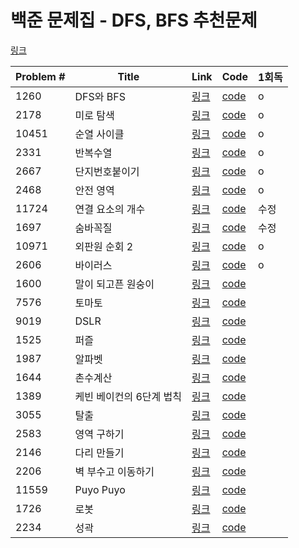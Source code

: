 # 백준 문제집 - DFS, BFS 추천문제

[링크](https://www.acmicpc.net/workbook/view/1833)



|Problem #|Title|Link|Code|1회독|
|---|---|---|---|---|
|1260|DFS와 BFS|[링크](https://www.acmicpc.net/problem/1260)|[code](https://github.com/wndms710/Coding_test/blob/main/swift/BOJ/ProblemSet/DFS%2CBFS%20%EC%B6%94%EC%B2%9C%EB%AC%B8%EC%A0%9C/1260.swift)|o|
|2178|미로 탐색|[링크](https://www.acmicpc.net/problem/2178)|[code](https://github.com/wndms710/Coding_test/blob/main/swift/BOJ/ProblemSet/DFS%2CBFS%20%EC%B6%94%EC%B2%9C%EB%AC%B8%EC%A0%9C/2178.swift)|o|
|10451|순열 사이클|[링크](https://www.acmicpc.net/problem/10451)|[code](https://github.com/wndms710/Coding_test/blob/main/swift/BOJ/ProblemSet/DFS%2CBFS%20%EC%B6%94%EC%B2%9C%EB%AC%B8%EC%A0%9C/10451.swift)|o|
|2331|반복수열|[링크](https://www.acmicpc.net/problem/2331)|[code](https://github.com/wndms710/Coding_test/blob/main/swift/BOJ/ProblemSet/DFS%2CBFS%20%EC%B6%94%EC%B2%9C%EB%AC%B8%EC%A0%9C/2331.swift)|o|
|2667|단지번호붙이기|[링크](https://www.acmicpc.net/problem/2667)|[code](https://github.com/wndms710/Coding_test/blob/main/swift/BOJ/ProblemSet/DFS%2CBFS%20%EC%B6%94%EC%B2%9C%EB%AC%B8%EC%A0%9C/2667.swift)|o|
|2468|안전 영역|[링크](https://www.acmicpc.net/problem/2468)|[code](https://github.com/wndms710/Coding_test/blob/main/swift/BOJ/ProblemSet/DFS%2CBFS%20%EC%B6%94%EC%B2%9C%EB%AC%B8%EC%A0%9C/2468.swift)|o|
|11724|연결 요소의 개수|[링크](https://www.acmicpc.net/problem/11724)|[code](https://github.com/wndms710/Coding_test/blob/main/swift/BOJ/ProblemSet/DFS%2CBFS%20%EC%B6%94%EC%B2%9C%EB%AC%B8%EC%A0%9C/11724.swift)|수정|
|1697|숨바꼭질|[링크](https://www.acmicpc.net/problem/1697)|[code](https://github.com/wndms710/Coding_test/blob/main/swift/BOJ/ProblemSet/DFS%2CBFS%20%EC%B6%94%EC%B2%9C%EB%AC%B8%EC%A0%9C/1697.swift)|수정|
|10971|외판원 순회 2|[링크](https://www.acmicpc.net/problem/10971)|[code](https://github.com/wndms710/Coding_test/blob/main/swift/BOJ/ProblemSet/DFS%2CBFS%20%EC%B6%94%EC%B2%9C%EB%AC%B8%EC%A0%9C/10971.swift)|o|
|2606|바이러스|[링크](https://www.acmicpc.net/problem/2606)|[code](https://github.com/wndms710/Coding_test/blob/main/swift/BOJ/ProblemSet/DFS%2CBFS%20%EC%B6%94%EC%B2%9C%EB%AC%B8%EC%A0%9C/2606.swift)|o|
|1600|말이 되고픈 원숭이|[링크](https://www.acmicpc.net/problem/1600)|[code](https://github.com/wndms710/Coding_test/blob/main/swift/BOJ/ProblemSet/DFS%2CBFS%20%EC%B6%94%EC%B2%9C%EB%AC%B8%EC%A0%9C/1600.swift)|
|7576|토마토|[링크](https://www.acmicpc.net/problem/7576)|[code](https://github.com/wndms710/Coding_test/blob/main/swift/BOJ/ProblemSet/DFS%2CBFS%20%EC%B6%94%EC%B2%9C%EB%AC%B8%EC%A0%9C/7576.swift)|
|9019|DSLR|[링크](https://www.acmicpc.net/problem/9019)|[code](https://github.com/wndms710/Coding_test/blob/main/swift/BOJ/ProblemSet/DFS%2CBFS%20%EC%B6%94%EC%B2%9C%EB%AC%B8%EC%A0%9C/9019.swift)|
|1525|퍼즐|[링크](https://www.acmicpc.net/problem/1525)|[code](https://github.com/wndms710/Coding_test/blob/main/swift/BOJ/ProblemSet/DFS%2CBFS%20%EC%B6%94%EC%B2%9C%EB%AC%B8%EC%A0%9C/1525.swift)|
|1987|알파벳|[링크](https://www.acmicpc.net/problem/1987)|[code](https://github.com/wndms710/Coding_test/blob/main/swift/BOJ/ProblemSet/DFS%2CBFS%20%EC%B6%94%EC%B2%9C%EB%AC%B8%EC%A0%9C/1987.swift)|
|1644|촌수계산|[링크](https://www.acmicpc.net/problem/1644)|[code](https://github.com/wndms710/Coding_test/blob/main/swift/BOJ/ProblemSet/DFS%2CBFS%20%EC%B6%94%EC%B2%9C%EB%AC%B8%EC%A0%9C/1644.swift)|
|1389|케빈 베이컨의 6단계 법칙|[링크](https://www.acmicpc.net/problem/1389)|[code](https://github.com/wndms710/Coding_test/blob/main/swift/BOJ/ProblemSet/DFS%2CBFS%20%EC%B6%94%EC%B2%9C%EB%AC%B8%EC%A0%9C/1389.swift)|
|3055|탈출|[링크](https://www.acmicpc.net/problem/3055)|[code](https://github.com/wndms710/Coding_test/blob/main/swift/BOJ/ProblemSet/DFS%2CBFS%20%EC%B6%94%EC%B2%9C%EB%AC%B8%EC%A0%9C/3055.swift)|
|2583|영역 구하기|[링크](https://www.acmicpc.net/problem/2583)|[code](https://github.com/wndms710/Coding_test/blob/main/swift/BOJ/ProblemSet/DFS%2CBFS%20%EC%B6%94%EC%B2%9C%EB%AC%B8%EC%A0%9C/2583.swift)|
|2146|다리 만들기|[링크](https://www.acmicpc.net/problem/2146)|[code](https://github.com/wndms710/Coding_test/blob/main/swift/BOJ/ProblemSet/DFS%2CBFS%20%EC%B6%94%EC%B2%9C%EB%AC%B8%EC%A0%9C/2146.swift)|
|2206|벽 부수고 이동하기|[링크](https://www.acmicpc.net/problem/2206)|[code](https://github.com/wndms710/Coding_test/blob/main/swift/BOJ/ProblemSet/DFS%2CBFS%20%EC%B6%94%EC%B2%9C%EB%AC%B8%EC%A0%9C/2206.swift)|
|11559|Puyo Puyo|[링크](https://www.acmicpc.net/problem/11559)|[code](https://github.com/wndms710/Coding_test/blob/main/swift/BOJ/ProblemSet/DFS%2CBFS%20%EC%B6%94%EC%B2%9C%EB%AC%B8%EC%A0%9C/11559.swift)|
|1726|로봇|[링크](https://www.acmicpc.net/problem/1726)|[code](https://github.com/wndms710/Coding_test/blob/main/swift/BOJ/ProblemSet/DFS%2CBFS%20%EC%B6%94%EC%B2%9C%EB%AC%B8%EC%A0%9C/1726.swift)|
|2234|성곽|[링크](https://www.acmicpc.net/problem/2234)|[code](https://github.com/wndms710/Coding_test/blob/main/swift/BOJ/ProblemSet/DFS%2CBFS%20%EC%B6%94%EC%B2%9C%EB%AC%B8%EC%A0%9C/2234.swift)|
